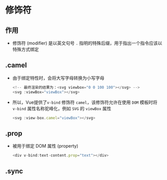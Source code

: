 # 修饰符

## 作用

  - 修饰符 (modifier) 是以英文句号 `.` 指明的特殊后缀，用于指出一个指令应该以特殊方式绑定

## .camel

  - 由于绑定特性时，会将大写字母转换为小写字母

    ```js
    <!-- 最终渲染的结果为：<svg viewbox="0 0 100 100"></svg> -->
    <svg :viewBox="viewBox"></svg>
    ```

  - 所以，Vue提供了`v-bind` 修饰符 `camel`，该修饰符允许在使用 `DOM` 模板时将 `v-bind` 属性名称驼峰化，例如 `SVG` 的 `viewBox` 属性

    ```js
    <svg :view-box.camel="viewBox"></svg>
    ```

## .prop

  - 被用于绑定 DOM 属性 (property)

    ```js
    <div v-bind:text-content.prop="text"></div>
    ```

## .sync
